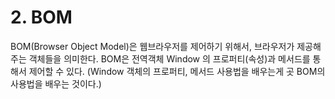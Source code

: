 # 2. BOM 

BOM(Browser Object Model)은 웹브라우저를 제어하기 위해서, 브라우저가 제공해주는 객체들을 의미한다.
BOM은 전역객체 Window 의 프로퍼티(속성)과 메서드를 통해서 제어할 수 있다. 
(Window 객체의 프로퍼티, 메서드 사용법을 배우는게 곳 BOM의 사용법을 배우는 것이다.)

